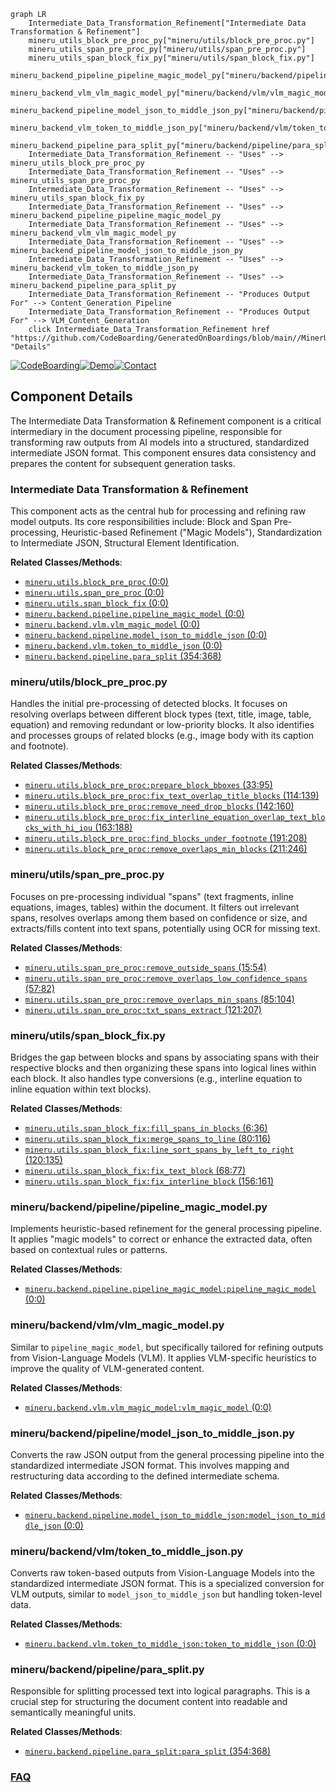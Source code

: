 ```mermaid
graph LR
    Intermediate_Data_Transformation_Refinement["Intermediate Data Transformation & Refinement"]
    mineru_utils_block_pre_proc_py["mineru/utils/block_pre_proc.py"]
    mineru_utils_span_pre_proc_py["mineru/utils/span_pre_proc.py"]
    mineru_utils_span_block_fix_py["mineru/utils/span_block_fix.py"]
    mineru_backend_pipeline_pipeline_magic_model_py["mineru/backend/pipeline/pipeline_magic_model.py"]
    mineru_backend_vlm_vlm_magic_model_py["mineru/backend/vlm/vlm_magic_model.py"]
    mineru_backend_pipeline_model_json_to_middle_json_py["mineru/backend/pipeline/model_json_to_middle_json.py"]
    mineru_backend_vlm_token_to_middle_json_py["mineru/backend/vlm/token_to_middle_json.py"]
    mineru_backend_pipeline_para_split_py["mineru/backend/pipeline/para_split.py"]
    Intermediate_Data_Transformation_Refinement -- "Uses" --> mineru_utils_block_pre_proc_py
    Intermediate_Data_Transformation_Refinement -- "Uses" --> mineru_utils_span_pre_proc_py
    Intermediate_Data_Transformation_Refinement -- "Uses" --> mineru_utils_span_block_fix_py
    Intermediate_Data_Transformation_Refinement -- "Uses" --> mineru_backend_pipeline_pipeline_magic_model_py
    Intermediate_Data_Transformation_Refinement -- "Uses" --> mineru_backend_vlm_vlm_magic_model_py
    Intermediate_Data_Transformation_Refinement -- "Uses" --> mineru_backend_pipeline_model_json_to_middle_json_py
    Intermediate_Data_Transformation_Refinement -- "Uses" --> mineru_backend_vlm_token_to_middle_json_py
    Intermediate_Data_Transformation_Refinement -- "Uses" --> mineru_backend_pipeline_para_split_py
    Intermediate_Data_Transformation_Refinement -- "Produces Output For" --> Content_Generation_Pipeline
    Intermediate_Data_Transformation_Refinement -- "Produces Output For" --> VLM_Content_Generation
    click Intermediate_Data_Transformation_Refinement href "https://github.com/CodeBoarding/GeneratedOnBoardings/blob/main//MinerU/Intermediate_Data_Transformation_Refinement.md" "Details"
```
[![CodeBoarding](https://img.shields.io/badge/Generated%20by-CodeBoarding-9cf?style=flat-square)](https://github.com/CodeBoarding/CodeBoarding)[![Demo](https://img.shields.io/badge/Try%20our-Demo-blue?style=flat-square)](https://www.codeboarding.org/demo)[![Contact](https://img.shields.io/badge/Contact%20us%20-%20contact@codeboarding.org-lightgrey?style=flat-square)](mailto:contact@codeboarding.org)

## Component Details

The Intermediate Data Transformation & Refinement component is a critical intermediary in the document processing pipeline, responsible for transforming raw outputs from AI models into a structured, standardized intermediate JSON format. This component ensures data consistency and prepares the content for subsequent generation tasks.

### Intermediate Data Transformation & Refinement
This component acts as the central hub for processing and refining raw model outputs. Its core responsibilities include: Block and Span Pre-processing, Heuristic-based Refinement ("Magic Models"), Standardization to Intermediate JSON, Structural Element Identification.


**Related Classes/Methods**:

- <a href="https://github.com/opendatalab/MinerU/blob/master/mineru/utils/block_pre_proc.py#L0-L0" target="_blank" rel="noopener noreferrer">`mineru.utils.block_pre_proc` (0:0)</a>
- <a href="https://github.com/opendatalab/MinerU/blob/master/mineru/utils/span_pre_proc.py#L0-L0" target="_blank" rel="noopener noreferrer">`mineru.utils.span_pre_proc` (0:0)</a>
- <a href="https://github.com/opendatalab/MinerU/blob/master/mineru/utils/span_block_fix.py#L0-L0" target="_blank" rel="noopener noreferrer">`mineru.utils.span_block_fix` (0:0)</a>
- <a href="https://github.com/opendatalab/MinerU/blob/master/mineru/backend/pipeline/pipeline_magic_model.py#L0-L0" target="_blank" rel="noopener noreferrer">`mineru.backend.pipeline.pipeline_magic_model` (0:0)</a>
- <a href="https://github.com/opendatalab/MinerU/blob/master/mineru/backend/vlm/vlm_magic_model.py#L0-L0" target="_blank" rel="noopener noreferrer">`mineru.backend.vlm.vlm_magic_model` (0:0)</a>
- <a href="https://github.com/opendatalab/MinerU/blob/master/mineru/backend/pipeline/model_json_to_middle_json.py#L0-L0" target="_blank" rel="noopener noreferrer">`mineru.backend.pipeline.model_json_to_middle_json` (0:0)</a>
- <a href="https://github.com/opendatalab/MinerU/blob/master/mineru/backend/vlm/token_to_middle_json.py#L0-L0" target="_blank" rel="noopener noreferrer">`mineru.backend.vlm.token_to_middle_json` (0:0)</a>
- <a href="https://github.com/opendatalab/MinerU/blob/master/mineru/backend/pipeline/para_split.py#L354-L368" target="_blank" rel="noopener noreferrer">`mineru.backend.pipeline.para_split` (354:368)</a>


### mineru/utils/block_pre_proc.py
Handles the initial pre-processing of detected blocks. It focuses on resolving overlaps between different block types (text, title, image, table, equation) and removing redundant or low-priority blocks. It also identifies and processes groups of related blocks (e.g., image body with its caption and footnote).


**Related Classes/Methods**:

- <a href="https://github.com/opendatalab/MinerU/blob/master/mineru/utils/block_pre_proc.py#L33-L95" target="_blank" rel="noopener noreferrer">`mineru.utils.block_pre_proc:prepare_block_bboxes` (33:95)</a>
- <a href="https://github.com/opendatalab/MinerU/blob/master/mineru/utils/block_pre_proc.py#L114-L139" target="_blank" rel="noopener noreferrer">`mineru.utils.block_pre_proc:fix_text_overlap_title_blocks` (114:139)</a>
- <a href="https://github.com/opendatalab/MinerU/blob/master/mineru/utils/block_pre_proc.py#L142-L160" target="_blank" rel="noopener noreferrer">`mineru.utils.block_pre_proc:remove_need_drop_blocks` (142:160)</a>
- <a href="https://github.com/opendatalab/MinerU/blob/master/mineru/utils/block_pre_proc.py#L163-L188" target="_blank" rel="noopener noreferrer">`mineru.utils.block_pre_proc:fix_interline_equation_overlap_text_blocks_with_hi_iou` (163:188)</a>
- <a href="https://github.com/opendatalab/MinerU/blob/master/mineru/utils/block_pre_proc.py#L191-L208" target="_blank" rel="noopener noreferrer">`mineru.utils.block_pre_proc:find_blocks_under_footnote` (191:208)</a>
- <a href="https://github.com/opendatalab/MinerU/blob/master/mineru/utils/block_pre_proc.py#L211-L246" target="_blank" rel="noopener noreferrer">`mineru.utils.block_pre_proc:remove_overlaps_min_blocks` (211:246)</a>


### mineru/utils/span_pre_proc.py
Focuses on pre-processing individual "spans" (text fragments, inline equations, images, tables) within the document. It filters out irrelevant spans, resolves overlaps among them based on confidence or size, and extracts/fills content into text spans, potentially using OCR for missing text.


**Related Classes/Methods**:

- <a href="https://github.com/opendatalab/MinerU/blob/master/mineru/utils/span_pre_proc.py#L15-L54" target="_blank" rel="noopener noreferrer">`mineru.utils.span_pre_proc:remove_outside_spans` (15:54)</a>
- <a href="https://github.com/opendatalab/MinerU/blob/master/mineru/utils/span_pre_proc.py#L57-L82" target="_blank" rel="noopener noreferrer">`mineru.utils.span_pre_proc:remove_overlaps_low_confidence_spans` (57:82)</a>
- <a href="https://github.com/opendatalab/MinerU/blob/master/mineru/utils/span_pre_proc.py#L85-L104" target="_blank" rel="noopener noreferrer">`mineru.utils.span_pre_proc:remove_overlaps_min_spans` (85:104)</a>
- <a href="https://github.com/opendatalab/MinerU/blob/master/mineru/utils/span_pre_proc.py#L121-L207" target="_blank" rel="noopener noreferrer">`mineru.utils.span_pre_proc:txt_spans_extract` (121:207)</a>


### mineru/utils/span_block_fix.py
Bridges the gap between blocks and spans by associating spans with their respective blocks and then organizing these spans into logical lines within each block. It also handles type conversions (e.g., interline equation to inline equation within text blocks).


**Related Classes/Methods**:

- <a href="https://github.com/opendatalab/MinerU/blob/master/mineru/utils/span_block_fix.py#L6-L36" target="_blank" rel="noopener noreferrer">`mineru.utils.span_block_fix:fill_spans_in_blocks` (6:36)</a>
- <a href="https://github.com/opendatalab/MinerU/blob/master/mineru/utils/span_block_fix.py#L80-L116" target="_blank" rel="noopener noreferrer">`mineru.utils.span_block_fix:merge_spans_to_line` (80:116)</a>
- <a href="https://github.com/opendatalab/MinerU/blob/master/mineru/utils/span_block_fix.py#L120-L135" target="_blank" rel="noopener noreferrer">`mineru.utils.span_block_fix:line_sort_spans_by_left_to_right` (120:135)</a>
- <a href="https://github.com/opendatalab/MinerU/blob/master/mineru/utils/span_block_fix.py#L68-L77" target="_blank" rel="noopener noreferrer">`mineru.utils.span_block_fix:fix_text_block` (68:77)</a>
- <a href="https://github.com/opendatalab/MinerU/blob/master/mineru/utils/span_block_fix.py#L156-L161" target="_blank" rel="noopener noreferrer">`mineru.utils.span_block_fix:fix_interline_block` (156:161)</a>


### mineru/backend/pipeline/pipeline_magic_model.py
Implements heuristic-based refinement for the general processing pipeline. It applies "magic models" to correct or enhance the extracted data, often based on contextual rules or patterns.


**Related Classes/Methods**:

- <a href="https://github.com/opendatalab/MinerU/blob/master/mineru/backend/pipeline/pipeline_magic_model.py#L0-L0" target="_blank" rel="noopener noreferrer">`mineru.backend.pipeline.pipeline_magic_model:pipeline_magic_model` (0:0)</a>


### mineru/backend/vlm/vlm_magic_model.py
Similar to `pipeline_magic_model`, but specifically tailored for refining outputs from Vision-Language Models (VLM). It applies VLM-specific heuristics to improve the quality of VLM-generated content.


**Related Classes/Methods**:

- <a href="https://github.com/opendatalab/MinerU/blob/master/mineru/backend/vlm/vlm_magic_model.py#L0-L0" target="_blank" rel="noopener noreferrer">`mineru.backend.vlm.vlm_magic_model:vlm_magic_model` (0:0)</a>


### mineru/backend/pipeline/model_json_to_middle_json.py
Converts the raw JSON output from the general processing pipeline into the standardized intermediate JSON format. This involves mapping and restructuring data according to the defined intermediate schema.


**Related Classes/Methods**:

- <a href="https://github.com/opendatalab/MinerU/blob/master/mineru/backend/pipeline/model_json_to_middle_json.py#L0-L0" target="_blank" rel="noopener noreferrer">`mineru.backend.pipeline.model_json_to_middle_json:model_json_to_middle_json` (0:0)</a>


### mineru/backend/vlm/token_to_middle_json.py
Converts raw token-based outputs from Vision-Language Models into the standardized intermediate JSON format. This is a specialized conversion for VLM outputs, similar to `model_json_to_middle_json` but handling token-level data.


**Related Classes/Methods**:

- <a href="https://github.com/opendatalab/MinerU/blob/master/mineru/backend/vlm/token_to_middle_json.py#L0-L0" target="_blank" rel="noopener noreferrer">`mineru.backend.vlm.token_to_middle_json:token_to_middle_json` (0:0)</a>


### mineru/backend/pipeline/para_split.py
Responsible for splitting processed text into logical paragraphs. This is a crucial step for structuring the document content into readable and semantically meaningful units.


**Related Classes/Methods**:

- <a href="https://github.com/opendatalab/MinerU/blob/master/mineru/backend/pipeline/para_split.py#L354-L368" target="_blank" rel="noopener noreferrer">`mineru.backend.pipeline.para_split:para_split` (354:368)</a>




### [FAQ](https://github.com/CodeBoarding/GeneratedOnBoardings/tree/main?tab=readme-ov-file#faq)